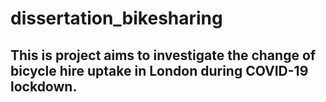 # dissertation_bikesharing

## This is project aims to investigate the change of bicycle hire uptake in London during COVID-19 lockdown.
